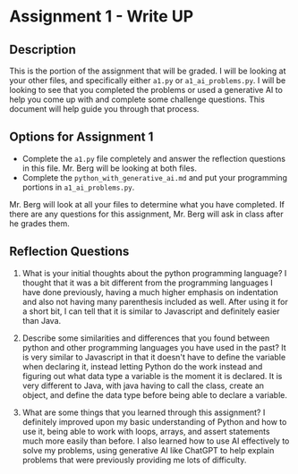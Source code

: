 # Assignment 1 - Write UP

## Description
This is the portion of the assignment that will be graded.  I will be looking at your other files, and specifically either `a1.py` or `a1_ai_problems.py`.  I will be looking to see that you completed the problems or used a generative AI to help you come up with and complete some challenge questions.  This document will help guide you through that process.

## Options for Assignment 1
- Complete the `a1.py` file completely and answer the reflection questions in this file.  Mr. Berg will be looking at both files.
- Complete the `python_with_generative_ai.md` and put your programming portions in `a1_ai_problems.py`.

Mr. Berg will look at all your files to determine what you have completed.  If there are any questions for this assignment, Mr. Berg will ask in class after he grades them.


## Reflection Questions

1. What is your initial thoughts about the python programming language?
I thought that it was a bit different from the programming languages I have done previously, having a much higher emphasis on indentation and also not having many parenthesis included as well. After using it for a short bit, I can tell that it is similar to Javascript and definitely easier than Java.


2. Describe some similarities and differences that you found between python and other programming languages you have used in the past?
It is very similar to Javascript in that it doesn't have to define the variable when declaring it, instead letting Python do the work instead and figuring out what data type a variable is the moment it is declared. It is very different to Java, with java having to call the class, create an object, and define the data type before being able to declare a variable.


3. What are some things that you learned through this assignment?
I definitely improved upon my basic understanding of Python and how to use it, being able to work with loops, arrays, and assert statements much more easily than before. I also learned how to use AI effectively to solve my problems, using generative AI like ChatGPT to help explain problems that were previously providing me lots of difficulty.